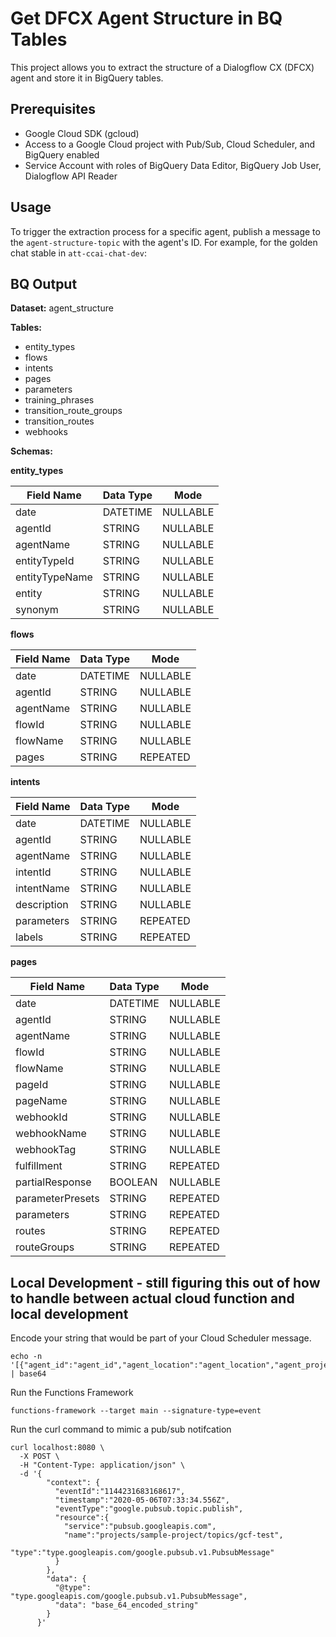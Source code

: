 # Get DFCX Agent Structure in BQ Tables

This project allows you to extract the structure of a Dialogflow CX (DFCX) agent and store it in BigQuery tables.

## Prerequisites

- Google Cloud SDK (gcloud)
- Access to a Google Cloud project with Pub/Sub, Cloud Scheduler, and BigQuery enabled
- Service Account with roles of BigQuery Data Editor, BigQuery Job User, Dialogflow API Reader

## Usage

To trigger the extraction process for a specific agent, publish a message to the `agent-structure-topic` with the agent's ID. For example, for the golden chat stable in `att-ccai-chat-dev`:

## BQ Output

**Dataset:** agent_structure

**Tables:**

* entity_types
* flows
* intents
* pages
* parameters
* training_phrases
* transition_route_groups
* transition_routes
* webhooks

**Schemas:**

**entity_types**

| Field Name     | Data Type    | Mode        |
|----------------|--------------|-------------|
| date           | DATETIME     | NULLABLE    |
| agentId        | STRING       | NULLABLE    |
| agentName      | STRING       | NULLABLE    |
| entityTypeId   | STRING       | NULLABLE    |
| entityTypeName | STRING       | NULLABLE    |
| entity         | STRING       | NULLABLE    |
| synonym        | STRING       | NULLABLE    |

**flows**

| Field Name | Data Type | Mode        |
|------------|-----------|-------------|
| date       | DATETIME  | NULLABLE    |
| agentId    | STRING    | NULLABLE    |
| agentName  | STRING    | NULLABLE    |
| flowId     | STRING    | NULLABLE    |
| flowName   | STRING    | NULLABLE    |
| pages      | STRING    | REPEATED    |

**intents** 

| Field Name     | Data Type    | Mode        |
|----------------|--------------|-------------|
| date           | DATETIME     | NULLABLE    |
| agentId        | STRING       | NULLABLE    |
| agentName      | STRING       | NULLABLE    |
| intentId       | STRING       | NULLABLE    |
| intentName     | STRING       | NULLABLE    |
| description    | STRING       | NULLABLE    |
| parameters     | STRING       | REPEATED    |
| labels         | STRING       | REPEATED    |

**pages** 

| Field Name      | Data Type    | Mode         |
|-----------------|--------------|--------------|
| date            | DATETIME     | NULLABLE     |
| agentId         | STRING       | NULLABLE     |
| agentName       | STRING       | NULLABLE     |
| flowId          | STRING       | NULLABLE     |
| flowName        | STRING       | NULLABLE     |
| pageId          | STRING       | NULLABLE     |
| pageName        | STRING       | NULLABLE     |
| webhookId       | STRING       | NULLABLE     |
| webhookName     | STRING       | NULLABLE     |
| webhookTag      | STRING       | NULLABLE     |
| fulfillment     | STRING       | REPEATED     |
| partialResponse | BOOLEAN      | NULLABLE     |
| parameterPresets| STRING       | REPEATED     |
| parameters      | STRING       | REPEATED     |
| routes          | STRING       | REPEATED     |
| routeGroups     | STRING       | REPEATED     |


## Local Development - still figuring this out of how to handle between actual cloud function and local development

Encode your string that would be part of your Cloud Scheduler message.
```
echo -n '[{"agent_id":"agent_id","agent_location":"agent_location","agent_project_id":"agent_project_id","bq_project_id":"bq_project_id"}]' | base64
```

Run the Functions Framework 
```
functions-framework --target main --signature-type=event
```

Run the curl command to mimic a pub/sub notifcation
```
curl localhost:8080 \
  -X POST \
  -H "Content-Type: application/json" \
  -d '{
        "context": {
          "eventId":"1144231683168617",
          "timestamp":"2020-05-06T07:33:34.556Z",
          "eventType":"google.pubsub.topic.publish",
          "resource":{
            "service":"pubsub.googleapis.com",
            "name":"projects/sample-project/topics/gcf-test",
            "type":"type.googleapis.com/google.pubsub.v1.PubsubMessage"
          }
        },
        "data": {
          "@type": "type.googleapis.com/google.pubsub.v1.PubsubMessage",
          "data": "base_64_encoded_string"
        }
      }'
```